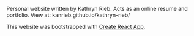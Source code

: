 Personal website written by Kathryn Rieb. Acts as an online resume and portfolio. View at: kanrieb.github.io/kathryn-rieb/

This website was bootstrapped with [Create React App](https://github.com/facebook/create-react-app).
